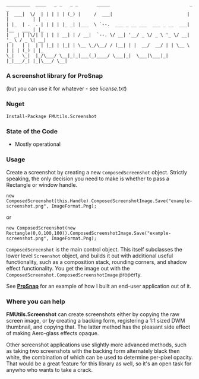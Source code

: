     _________  ____   _ _   _ _       _____                              _           _   
    |  ___|  \/  | | | | | (_) |     /  ___|                            | |         | |  
    | |_  | .  . | | | | |_ _| |___  \ `--.  ___ _ __ ___  ___ _ __  ___| |__   ___ | |_ 
    |  _| | |\/| | | | | __| | / __|  `--. \/ __| '__/ _ \/ _ \ '_ \/ __| '_ \ / _ \| __|
    | |   | |  | | |_| | |_| | \__ \_/\__/ / (__| | |  __/  __/ | | \__ \ | | | (_) | |_ 
    \_|   \_|  |_/\___/ \__|_|_|___(_)____/ \___|_|  \___|\___|_| |_|___/_| |_|\___/ \__|


### A screenshot library for ProSnap
(but you can use it for whatever - see _license.txt_)


### Nuget
    Install-Package FMUtils.Screenshot


### State of the Code
- Mostly operational


### Usage
Create a screenshot by creating a new `ComposedScreenshot` object.
Strictly speaking, the only decision you need to make is whether to pass a Rectangle or window handle.

    new ComposedScreenshot(this.Handle).ComposedScreenshotImage.Save("example-screenshot.png", ImageFormat.Png);

or

    new ComposedScreenshot(new Rectangle(0,0,100,100)).ComposedScreenshotImage.Save("example-screenshot.png", ImageFormat.Png);

`ComposedScreenshot` is the main control object.
This itself subclasses the lower level `Screenshot` object, and builds it out with additional useful functionality, such as a composition stack, rounding corners, and shadow effect functionality.
You get the image out with the `ComposedScreenshot.ComposedScreenshotImage` property.


See **[ProSnap](https://github.com/factormystic/ProSnap)** for an example of how I built an end-user application out of it.


### Where you can help
**FMUtils.Screenshot** can create screenshots either by copying the raw screen image, or by creating a backing form, registering a 1:1 sized DWM thumbnail, and copying that.
The latter method has the pleasant side effect of making Aero-glass effects opaque.

Other screenshot applications use slightly more advanced methods, such as taking two screenshots with the backing form alternately black then white, the combination of which can be used to determine per-pixel opacity.
That would be a great feature for this library as well, so it's an open task for anywho who wants to take a crack.
